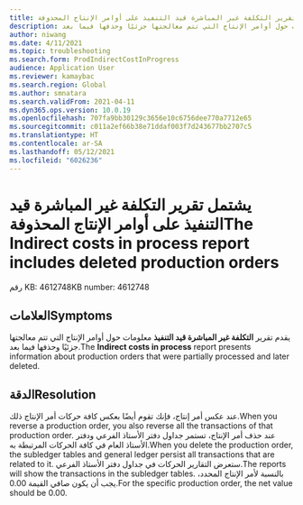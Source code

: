 ```yaml
---
title: يشتمل تقرير التكلفة غير المباشرة قيد التنفيذ على أوامر الإنتاج المحذوفة
description: يقدم تقرير التكلفة غير المباشرة قيد التنفيذ معلومات حول أوامر الإنتاج التي تتم معالجتها جزئيًا وحذفها فيما بعد.
author: niwang
ms.date: 4/11/2021
ms.topic: troubleshooting
ms.search.form: ProdIndirectCostInProgress
audience: Application User
ms.reviewer: kamaybac
ms.search.region: Global
ms.author: smnatara
ms.search.validFrom: 2021-04-11
ms.dyn365.ops.version: 10.0.19
ms.openlocfilehash: 707fa9bb30129c3656e10c6756dee770a7712e65
ms.sourcegitcommit: c011a2ef66b38e71ddaf003f7d243677bb2707c5
ms.translationtype: HT
ms.contentlocale: ar-SA
ms.lasthandoff: 05/12/2021
ms.locfileid: "6026236"
---
```

# <a name="the-indirect-costs-in-process-report-includes-deleted-production-orders"></a><span data-ttu-id="ff64c-103">يشتمل تقرير التكلفة غير المباشرة قيد التنفيذ على أوامر الإنتاج المحذوفة</span><span class="sxs-lookup"><span data-stu-id="ff64c-103">The Indirect costs in process report includes deleted production orders</span></span>

<span data-ttu-id="ff64c-104">رقم KB: 4612748</span><span class="sxs-lookup"><span data-stu-id="ff64c-104">KB number: 4612748</span></span>

## <a name="symptoms"></a><span data-ttu-id="ff64c-105">العلامات</span><span class="sxs-lookup"><span data-stu-id="ff64c-105">Symptoms</span></span>

<span data-ttu-id="ff64c-106">يقدم تقرير **التكلفة غير المباشرة قيد التنفيذ** معلومات حول أوامر الإنتاج التي تتم معالجتها جزئيًا وحذفها فيما بعد.</span><span class="sxs-lookup"><span data-stu-id="ff64c-106">The **Indirect costs in process** report presents information about production orders that were partially processed and later deleted.</span></span>

## <a name="resolution"></a><span data-ttu-id="ff64c-107">الدقة</span><span class="sxs-lookup"><span data-stu-id="ff64c-107">Resolution</span></span>

<span data-ttu-id="ff64c-108">عند عكس أمر إنتاج، فإنك تقوم أيضًا بعكس كافة حركات أمر الإنتاج ذلك.</span><span class="sxs-lookup"><span data-stu-id="ff64c-108">When you reverse a production order, you also reverse all the transactions of that production order.</span></span> <span data-ttu-id="ff64c-109">عند حذف أمر الإنتاج، تستمر جداول دفتر الأستاذ الفرعي ودفتر الأستاذ العام في كافة الحركات المرتبطة به.</span><span class="sxs-lookup"><span data-stu-id="ff64c-109">When you delete the production order, the subledger tables and general ledger persist all transactions that are related to it.</span></span> <span data-ttu-id="ff64c-110">ستعرض التقارير الحركات في جداول دفتر الأستاذ الفرعي.</span><span class="sxs-lookup"><span data-stu-id="ff64c-110">The reports will show the transactions in the subledger tables.</span></span> <span data-ttu-id="ff64c-111">بالنسبة لأمر الإنتاج المحدد، يجب أن يكون صافي القيمة 0.00.</span><span class="sxs-lookup"><span data-stu-id="ff64c-111">For the specific production order, the net value should be 0.00.</span></span>
